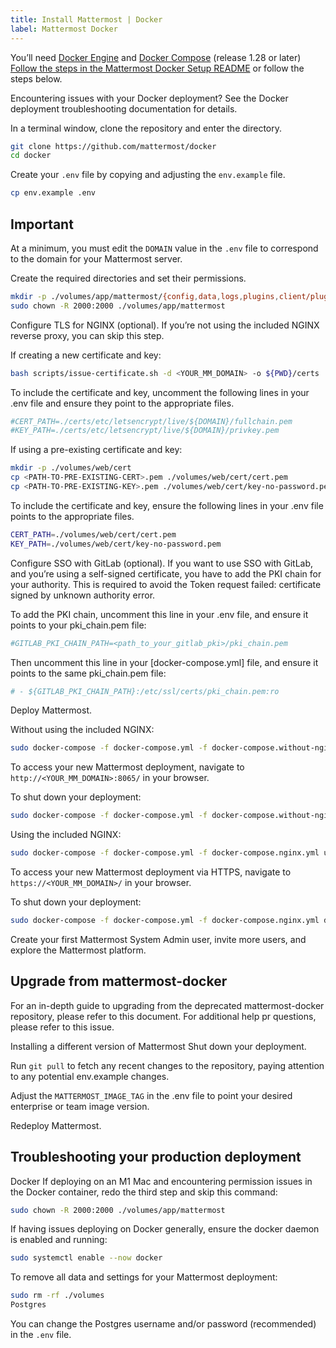 ```yaml
---
title: Install Mattermost | Docker
label: Mattermost Docker
---
```

<script type="text/javascript">(function(w,s){var e=document.createElement("script");e.type="text/javascript";e.async=true;e.src="https://cdn.pagesense.io/js/webally/f2527eebee974243853bcd47b32631f4.js";var x=document.getElementsByTagName("script")[0];x.parentNode.insertBefore(e,x);})(window,"script");</script>

You’ll need [Docker Engine](https://docs.docker.com/engine/install/) and [Docker Compose](https://docs.docker.com/compose/install/) (release 1.28 or later) [Follow the steps in the Mattermost Docker Setup README](https://github.com/mattermost/docker#mattermost-docker-setup) or follow the steps below.

Encountering issues with your Docker deployment? See the Docker deployment troubleshooting documentation for details.

In a terminal window, clone the repository and enter the directory.

```sh
git clone https://github.com/mattermost/docker
cd docker
```

Create your `.env` file by copying and adjusting the `env.example` file.

```sh
cp env.example .env
```

## Important

At a minimum, you must edit the `DOMAIN` value in the `.env` file to correspond to the domain for your Mattermost server.

Create the required directories and set their permissions.

```sh
mkdir -p ./volumes/app/mattermost/{config,data,logs,plugins,client/plugins,bleve-indexes}
sudo chown -R 2000:2000 ./volumes/app/mattermost
```

Configure TLS for NGINX (optional). If you’re not using the included NGINX reverse proxy, you can skip this step.

If creating a new certificate and key:

```sh
bash scripts/issue-certificate.sh -d <YOUR_MM_DOMAIN> -o ${PWD}/certs
```

To include the certificate and key, uncomment the following lines in your .env file and ensure they point to the appropriate files.

```sh
#CERT_PATH=./certs/etc/letsencrypt/live/${DOMAIN}/fullchain.pem
#KEY_PATH=./certs/etc/letsencrypt/live/${DOMAIN}/privkey.pem
```

If using a pre-existing certificate and key:

```sh
mkdir -p ./volumes/web/cert
cp <PATH-TO-PRE-EXISTING-CERT>.pem ./volumes/web/cert/cert.pem
cp <PATH-TO-PRE-EXISTING-KEY>.pem ./volumes/web/cert/key-no-password.pem
```

To include the certificate and key, ensure the following lines in your .env file points to the appropriate files.

```sh
CERT_PATH=./volumes/web/cert/cert.pem
KEY_PATH=./volumes/web/cert/key-no-password.pem
```

Configure SSO with GitLab (optional). If you want to use SSO with GitLab, and you’re using a self-signed certificate, you have to add the PKI chain for your authority. This is required to avoid the Token request failed: certificate signed by unknown authority error.

To add the PKI chain, uncomment this line in your .env file, and ensure it points to your pki_chain.pem file:

```sh
#GITLAB_PKI_CHAIN_PATH=<path_to_your_gitlab_pki>/pki_chain.pem
```

Then uncomment this line in your [docker-compose.yml] file, and ensure it points to the same pki_chain.pem file:

```sh
# - ${GITLAB_PKI_CHAIN_PATH}:/etc/ssl/certs/pki_chain.pem:ro
```

Deploy Mattermost.

Without using the included NGINX:

```sh
sudo docker-compose -f docker-compose.yml -f docker-compose.without-nginx.yml up -d
```

To access your new Mattermost deployment, navigate to `http://<YOUR_MM_DOMAIN>:8065/` in your browser.

To shut down your deployment:

```sh
sudo docker-compose -f docker-compose.yml -f docker-compose.without-nginx.yml down
```

Using the included NGINX:

```sh
sudo docker-compose -f docker-compose.yml -f docker-compose.nginx.yml up -d
```

To access your new Mattermost deployment via HTTPS, navigate to `https://<YOUR_MM_DOMAIN>/` in your browser.

To shut down your deployment:

```sh
sudo docker-compose -f docker-compose.yml -f docker-compose.nginx.yml down
```

Create your first Mattermost System Admin user, invite more users, and explore the Mattermost platform.

## Upgrade from mattermost-docker

For an in-depth guide to upgrading from the deprecated mattermost-docker repository, please refer to this document. For additional help pr questions, please refer to this issue.

Installing a different version of Mattermost
Shut down your deployment.

Run `git pull` to fetch any recent changes to the repository, paying attention to any potential env.example changes.

Adjust the `MATTERMOST_IMAGE_TAG` in the .env file to point your desired enterprise or team image version.

Redeploy Mattermost.

## Troubleshooting your production deployment

Docker
If deploying on an M1 Mac and encountering permission issues in the Docker container, redo the third step and skip this command:

```sh
sudo chown -R 2000:2000 ./volumes/app/mattermost
```

If having issues deploying on Docker generally, ensure the docker daemon is enabled and running:

```sh
sudo systemctl enable --now docker
```

To remove all data and settings for your Mattermost deployment:

```sh
sudo rm -rf ./volumes
Postgres
```

You can change the Postgres username and/or password (recommended) in the `.env` file.
